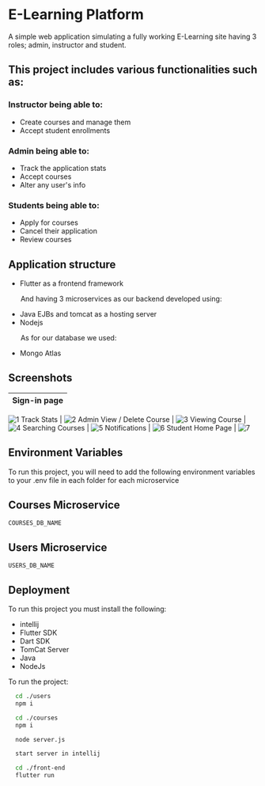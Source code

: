 
# E-Learning Platform
A simple web application simulating a fully working E-Learning site having 3 roles; admin, instructor and student. 
## This project includes various functionalities such as:
### Instructor being able to: 
- Create courses and manage them 
- Accept student enrollments
### Admin being able to: 
- Track the application stats 
- Accept courses  
- Alter any user's info
### Students being able to: 
- Apply for courses
- Cancel their application 
- Review courses
## Application structure 
<ul>
<li>Flutter as a frontend framework</li>
</ul>
&ensp;&ensp;&ensp; And having 3 microservices as our backend developed using:
<ul>
<li>Java EJBs and tomcat as a hosting server </li>
<li>Nodejs</li>
</ul>
&ensp;&ensp;&ensp; As for our database we used: 
<ul>
<li>Mongo Atlas</li>
</ul>

## Screenshots
Sign-in page                | 
:-------------------------: |
![1](https://github.com/AliAmr527/simple-DS-ecomm/assets/131396543/6892686c-3728-4e66-b08e-817a51375d10) 
Track Stats                |
![2](https://github.com/AliAmr527/simple-DS-ecomm/assets/131396543/33d95ad0-a23d-4f3f-9268-6dc4bd8c08b3)
Admin View / Delete Course         |
![3](https://github.com/AliAmr527/simple-DS-ecomm/assets/131396543/41a24e5e-31a0-43b9-9405-5a37fa73f7ee)
Viewing Course            |
![4](https://github.com/AliAmr527/simple-DS-ecomm/assets/131396543/150ddd2e-ebf4-48af-88b5-d1f3112014bf)
Searching Courses           |
![5](https://github.com/AliAmr527/simple-DS-ecomm/assets/131396543/a0e20dd6-5bbb-4859-b72f-c681004019f2)
Notifications               |
![6](https://github.com/AliAmr527/simple-DS-ecomm/assets/131396543/3931377a-1211-40ba-a8b4-7e302456f864)
Student Home Page           |
![7](https://github.com/AliAmr527/simple-DS-ecomm/assets/131396543/267b936e-6ae0-4306-ac8a-eb87196424ee)




## Environment Variables

To run this project, you will need to add the following environment variables to your .env file in each folder for each microservice

## Courses Microservice

`COURSES_DB_NAME`

## Users Microservice

`USERS_DB_NAME`


## Deployment

To run this project you must install the following:
- intellij
- Flutter SDK
- Dart SDK
- TomCat Server
- Java
- NodeJs

To run the project:

```bash
  cd ./users
  npm i
```

```bash
  cd ./courses
  npm i
```

```bash
  node server.js
```

```bash
  start server in intellij
```

```bash
  cd ./front-end
  flutter run
```

